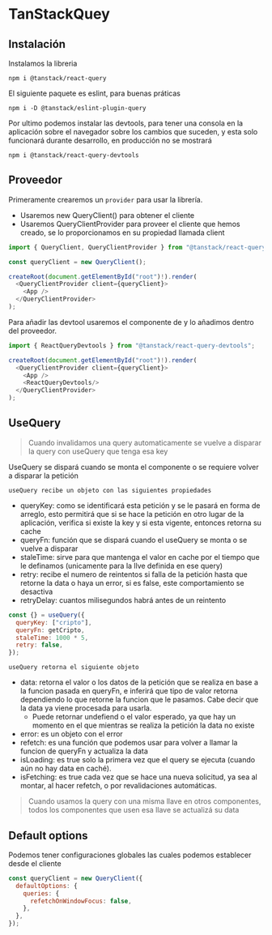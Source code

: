 # TanStackQuey

## Instalación

Instalamos la libreria

`npm i @tanstack/react-query`

El siguiente paquete es eslint, para buenas práticas

`npm i -D @tanstack/eslint-plugin-query`

Por ultimo podemos instalar las devtools, para tener una consola en la aplicación sobre el navegador sobre los cambios que suceden, y esta solo funcionará durante desarrollo, en producción no se mostrará

`npm i @tanstack/react-query-devtools`

## Proveedor

Primeramente crearemos un `provider` para usar la librería.

- Usaremos new QueryClient() para obtener el cliente
- Usaremos QueryClientProvider para proveer el cliente que hemos creado, se lo proporcionamos en su propiedad llamada client

```js
import { QueryClient, QueryClientProvider } from "@tanstack/react-query";

const queryClient = new QueryClient();

createRoot(document.getElementById("root")!).render(
  <QueryClientProvider client={queryClient}>
    <App />
  </QueryClientProvider>
);
```

Para añadir las devtool usaremos el componente de <ReactQueryDevtools /> y lo añadimos dentro del proveedor.

```js
import { ReactQueryDevtools } from "@tanstack/react-query-devtools";

createRoot(document.getElementById("root")!).render(
  <QueryClientProvider client={queryClient}>
    <App />
    <ReactQueryDevtools/>
  </QueryClientProvider>
);

```

## UseQuery

> Cuando invalidamos una query automaticamente se vuelve a disparar la query con useQuery que tenga esa key

UseQuery se dispará cuando se monta el componente o se requiere volver a disparar la petición

`useQuery recibe un objeto con las siguientes propiedades`

- queryKey: como se identificará esta petición y se le pasará en forma de arreglo, esto permitirá que si se hace la petición en otro lugar de la aplicación, verifica si existe la key y si esta vigente, entonces retorna su cache
- queryFn: función que se dispará cuando el useQuery se monta o se vuelve a disparar
- staleTime: sirve para que mantenga el valor en cache por el tiempo que le definamos (unicamente para la llve definida en ese query)
- retry: recibe el numero de reintentos si falla de la petición hasta que retorne la data o haya un error, si es false, este comportamiento se desactiva
- retryDelay: cuantos milisegundos habrá antes de un reintento

```js
const {} = useQuery({
  queryKey: ["cripto"],
  queryFn: getCripto,
  staleTime: 1000 * 5,
  retry: false,
});
```

`useQuery retorna el siguiente objeto`

- data: retorna el valor o los datos de la petición que se realiza en base a la funcion pasada en queryFn, e inferirá que tipo de valor retorna dependiendo lo que retorne la funcion que le pasamos. Cabe decir que la data ya viene procesada para usarla.
  - Puede retornar undefiend o el valor esperado, ya que hay un momento en el que mientras se realiza la petición la data no existe
- error: es un objeto con el error
- refetch: es una función que podemos usar para volver a llamar la funcion de queryFn y actualiza la data
- isLoading: es true solo la primera vez que el query se ejecuta (cuando aún no hay data en caché).
- isFetching: es true cada vez que se hace una nueva solicitud, ya sea al montar, al hacer refetch, o por revalidaciones automáticas.

> Cuando usamos la query con una misma llave en otros componentes, todos los componentes que usen esa llave se actualizá su data

## Default options

Podemos tener configuraciones globales las cuales podemos establecer desde el cliente

```js
const queryClient = new QueryClient({
  defaultOptions: {
    queries: {
      refetchOnWindowFocus: false,
    },
  },
});
```
